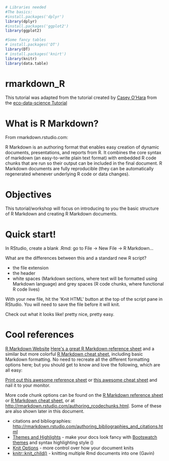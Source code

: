 
```r
# Libraries needed
#The basics:
#install.packages('dplyr')
library(dplyr)
#install.packages('ggplot2')
library(ggplot2)

#Some fancy tables
# install.packages('DT')
library(DT)
# install.packages('knirt')
library(knitr)
library(data.table)
```
# rmarkdown_R
This tutorial was adapted from the tutorial created by [Casey O'Hara](https://github.com/oharac) from the [eco-data-science Tutorial](https://github.com/eco-data-science/rmarkdown_R)

# What is R Markdown?

From rmarkdown.rstudio.com:  

R Markdown is an authoring format that enables easy creation of dynamic documents, presentations, and reports from R. It combines the core syntax of markdown (an easy-to-write plain text format) with embedded R code chunks that are run so their output can be included in the final document. R Markdown documents are fully reproducible (they can be automatically regenerated whenever underlying R code or data changes).

# Objectives

This tutorial/workshop will focus on introducing to you the basic structure of R Markdown and creating R Markdown documents.

# Quick start!

In RStudio, create a blank .Rmd:  go to File -> New File -> R Markdown... 

What are the differences between this and a standard new R script?

* the file extension
* the header
* white spaces (Markdown sections, where text will be formatted using Markdown language) and grey spaces (R code chunks, where functional R code lives)

With your new file, hit the 'Knit HTML' button at the top of the script pane in RStudio.  You will need to save the file before it will knit.

Check out what it looks like!  pretty nice, pretty easy.



# Cool references
[R Markdown Website](http://rmarkdown.rstudio.com/lesson-1.html)
[Here's a great R Markdown reference sheet](https://www.rstudio.com/wp-content/uploads/2015/03/rmarkdown-reference.pdf) and a similar but more colorful 
[R Markdown cheat sheet](https://www.rstudio.com/wp-content/uploads/2015/02/rmarkdown-cheatsheet.pdf), including basic Markdown formatting.  No need to recreate all the different formatting options here; but you should get to know and love the following, which are all easy:

[Print out this awesome reference sheet](https://www.rstudio.com/wp-content/uploads/2015/03/rmarkdown-reference.pdf) or [this awesome cheat sheet](https://www.rstudio.com/wp-content/uploads/2015/02/rmarkdown-cheatsheet.pdf) and nail it to your monitor.

More code chunk options can be found on the [R Markdown reference sheet](https://www.rstudio.com/wp-content/uploads/2015/03/rmarkdown-reference.pdf) or [R Markdown cheat sheet](https://www.rstudio.com/wp-content/uploads/2015/02/rmarkdown-cheatsheet.pdf), or at http://rmarkdown.rstudio.com/authoring_rcodechunks.html.  Some of these are also shown later in this document.
* citations and bibliographies: http://rmarkdown.rstudio.com/authoring_bibliographies_and_citations.html
* [Themes and Highlights](http://rmarkdown.rstudio.com/html_document_format.html#appearance-and-style) - make your docs look fancy with [Bootswatch themes](http://bootswatch.com/) and syntax highlighting style ()
* [Knit Options](http://yihui.name/knitr/options/#package_options) - more control over how your document knits
* [knitr::knit_child()](https://www.rforge.net/doc/packages/knitr/knit_child.html) - knitting multiple Rmd documents into one (Gavin)